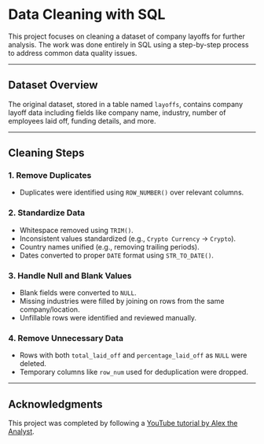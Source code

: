 # Data Cleaning with SQL

This project focuses on cleaning a dataset of company layoffs for further analysis. The work was done entirely in SQL using a step-by-step process to address common data quality issues.

---

## Dataset Overview

The original dataset, stored in a table named `layoffs`, contains company layoff data including fields like company name, industry, number of employees laid off, funding details, and more.

---

## Cleaning Steps

### 1. Remove Duplicates
- Duplicates were identified using `ROW_NUMBER()` over relevant columns.

### 2. Standardize Data
- Whitespace removed using `TRIM()`.
- Inconsistent values standardized (e.g., `Crypto Currency` → `Crypto`).
- Country names unified (e.g., removing trailing periods).
- Dates converted to proper `DATE` format using `STR_TO_DATE()`.

### 3. Handle Null and Blank Values
- Blank fields were converted to `NULL`.
- Missing industries were filled by joining on rows from the same company/location.
- Unfillable rows were identified and reviewed manually.

### 4. Remove Unnecessary Data
- Rows with both `total_laid_off` and `percentage_laid_off` as `NULL` were deleted.
- Temporary columns like `row_num` used for deduplication were dropped.

---

## Acknowledgments

This project was completed by following a [YouTube tutorial by Alex the Analyst]([https://www.youtube.com/watch?v=2lYZc2jJt2A](https://www.youtube.com/watch?v=OT1RErkfLNQ&t=10860s&ab_channel=AlexTheAnalyst)).
